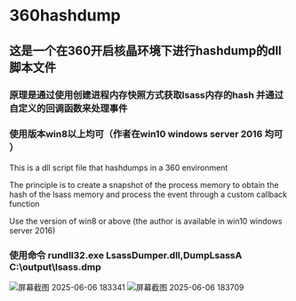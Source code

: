 # 360hashdump

## 这是一个在360开启核晶环境下进行hashdump的dll脚本文件  


### 原理是通过使用创建进程内存快照方式获取lsass内存的hash 并通过自定义的回调函数来处理事件 

### 使用版本win8以上均可（作者在win10 windows server 2016 均可 ）


This is a dll script file that hashdumps in a 360 environment

The principle is to create a snapshot of the process memory to obtain the hash of the lsass memory and process the event through a custom callback function

Use the version of win8 or above (the author is available in win10 windows server 2016)

### 使用命令 rundll32.exe LsassDumper.dll,DumpLsassA C:\output\lsass.dmp
![屏幕截图 2025-06-06 183341](https://github.com/user-attachments/assets/ad6fdd8f-6a31-45b8-9735-afa6ee9e2ac3)
![屏幕截图 2025-06-06 183709](https://github.com/user-attachments/assets/e0d78307-0c6d-4b01-9697-794052651421)

